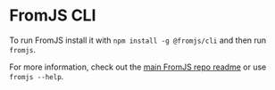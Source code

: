 # FromJS CLI

To run FromJS install it with `npm install -g @fromjs/cli` and then run `fromjs`.

For more information, check out the [main FromJS repo readme](https://github.com/mattzeunert/FromJS) or use `fromjs --help`.
